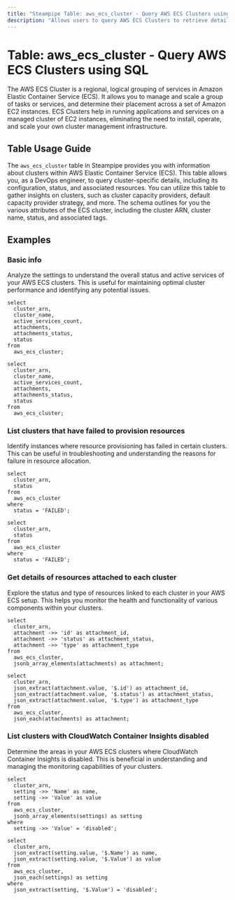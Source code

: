 ```yaml
---
title: "Steampipe Table: aws_ecs_cluster - Query AWS ECS Clusters using SQL"
description: "Allows users to query AWS ECS Clusters to retrieve detailed information about each cluster's configuration, status, and associated resources."
---
```


# Table: aws_ecs_cluster - Query AWS ECS Clusters using SQL

The AWS ECS Cluster is a regional, logical grouping of services in Amazon Elastic Container Service (ECS). It allows you to manage and scale a group of tasks or services, and determine their placement across a set of Amazon EC2 instances. ECS Clusters help in running applications and services on a managed cluster of EC2 instances, eliminating the need to install, operate, and scale your own cluster management infrastructure.

## Table Usage Guide

The `aws_ecs_cluster` table in Steampipe provides you with information about clusters within AWS Elastic Container Service (ECS). This table allows you, as a DevOps engineer, to query cluster-specific details, including its configuration, status, and associated resources. You can utilize this table to gather insights on clusters, such as cluster capacity providers, default capacity provider strategy, and more. The schema outlines for you the various attributes of the ECS cluster, including the cluster ARN, cluster name, status, and associated tags.

## Examples

### Basic info
Analyze the settings to understand the overall status and active services of your AWS ECS clusters. This is useful for maintaining optimal cluster performance and identifying any potential issues.

```sql+postgres
select
  cluster_arn,
  cluster_name,
  active_services_count,
  attachments,
  attachments_status,
  status
from
  aws_ecs_cluster;
```

```sql+sqlite
select
  cluster_arn,
  cluster_name,
  active_services_count,
  attachments,
  attachments_status,
  status
from
  aws_ecs_cluster;
```


### List clusters that have failed to provision resources
Identify instances where resource provisioning has failed in certain clusters. This can be useful in troubleshooting and understanding the reasons for failure in resource allocation.

```sql+postgres
select
  cluster_arn,
  status
from
  aws_ecs_cluster
where
  status = 'FAILED';
```

```sql+sqlite
select
  cluster_arn,
  status
from
  aws_ecs_cluster
where
  status = 'FAILED';
```


### Get details of resources attached to each cluster
Explore the status and type of resources linked to each cluster in your AWS ECS setup. This helps you monitor the health and functionality of various components within your clusters.

```sql+postgres
select
  cluster_arn,
  attachment ->> 'id' as attachment_id,
  attachment ->> 'status' as attachment_status,
  attachment ->> 'type' as attachment_type
from
  aws_ecs_cluster,
  jsonb_array_elements(attachments) as attachment;
```

```sql+sqlite
select
  cluster_arn,
  json_extract(attachment.value, '$.id') as attachment_id,
  json_extract(attachment.value, '$.status') as attachment_status,
  json_extract(attachment.value, '$.type') as attachment_type
from
  aws_ecs_cluster,
  json_each(attachments) as attachment;
```


### List clusters with CloudWatch Container Insights disabled
Determine the areas in your AWS ECS clusters where CloudWatch Container Insights is disabled. This is beneficial in understanding and managing the monitoring capabilities of your clusters.

```sql+postgres
select
  cluster_arn,
  setting ->> 'Name' as name,
  setting ->> 'Value' as value
from
  aws_ecs_cluster,
  jsonb_array_elements(settings) as setting
where
  setting ->> 'Value' = 'disabled';
```

```sql+sqlite
select
  cluster_arn,
  json_extract(setting.value, '$.Name') as name,
  json_extract(setting.value, '$.Value') as value
from
  aws_ecs_cluster,
  json_each(settings) as setting
where
  json_extract(setting, '$.Value') = 'disabled';
```